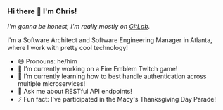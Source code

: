 ### Hi there 👋 I'm Chris!

_I'm gonna be honest, I'm really mostly on [GitLab](https://gitlab.com/chrisforrence)._

I'm a Software Architect and Software Engineering Manager in Atlanta, where I work with pretty cool technology!

- 😄 Pronouns: he/him
- 🔭 I’m currently working on a Fire Emblem Twitch game!
- 🌱 I’m currently learning how to best handle authentication across multiple microservices!
- 💬 Ask me about RESTful API endpoints!
- ⚡ Fun fact: I've participated in the Macy's Thanksgiving Day Parade!
